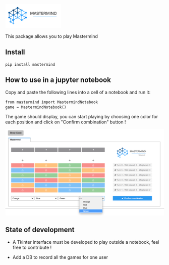 <img src="./mastermind/img/logo.png" width="35%" />

This package allows you to play Mastermind

## Install

    pip install mastermind

## How to use in a jupyter notebook

Copy and paste the following lines into a cell of a notebook and run it:

    from mastermind import MastermindNotebook
    game = MastermindNotebook()

The game should display, you can start playing by choosing one color for each position and click on "Confirm combination" button !

![GitHub Logo](mastermind/img/game_capture.png)

## State of development

* A Tkinter interface must be developed to play outside a notebook, feel free to contribute !

* Add a DB to record all the games for one user